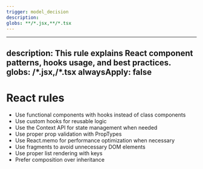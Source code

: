 ```yaml
---
trigger: model_decision
description: 
globs: **/*.jsx,**/*.tsx
---
```

---
description: This rule explains React component patterns, hooks usage, and best practices.
globs: **/*.jsx,**/*.tsx
alwaysApply: false
---

# React rules

- Use functional components with hooks instead of class components
- Use custom hooks for reusable logic
- Use the Context API for state management when needed
- Use proper prop validation with PropTypes
- Use React.memo for performance optimization when necessary
- Use fragments to avoid unnecessary DOM elements
- Use proper list rendering with keys
- Prefer composition over inheritance
